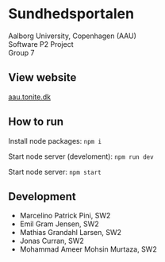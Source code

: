 # Sundhedsportalen

Aalborg University, Copenhagen (AAU)  
Software P2 Project  
Group 7

## View website
[aau.tonite.dk](http://aau.tonite.dk)

## How to run

Install node packages:
`npm i`

Start node server (develoment):
`npm run dev`

Start node server:
`npm start`

## Development

- Marcelino Patrick Pini, SW2
- Emil Gram Jensen, SW2
- Mathias Grandahl Larsen, SW2
- Jonas Curran, SW2
- Mohammad Ameer Mohsin Murtaza, SW2
